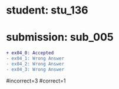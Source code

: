 # student: stu_136
# submission: sub_005

```diff
+ ex04_0: Accepted
- ex04_1: Wrong Answer
- ex04_2: Wrong Answer
- ex04_3: Wrong Answer
```
#incorrect=3
#correct=1
